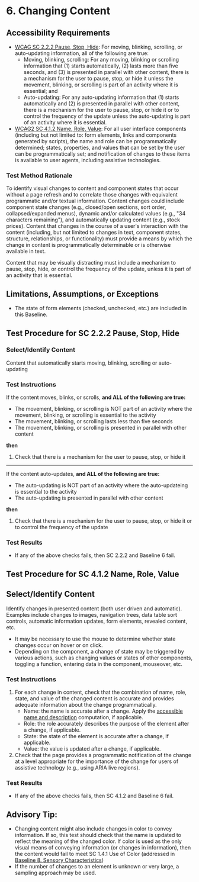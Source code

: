 # 6. Changing Content
## Accessibility Requirements
* [WCAG SC 2.2.2 Pause, Stop, Hide](https://www.w3.org/TR/UNDERSTANDING-WCAG20/time-limits-pause.html): For moving, blinking, scrolling, or auto-updating information, all of the following are true:
    * Moving, blinking, scrolling: For any moving, blinking or scrolling information that (1) starts automatically, (2) lasts more than five seconds, and (3) is presented in parallel with other content, there is a mechanism for the user to pause, stop, or hide it unless the movement, blinking, or scrolling is part of an activity where it is essential; and
    * Auto-updating: For any auto-updating information that (1) starts automatically and (2) is presented in parallel with other content, there is a mechanism for the user to pause, stop, or hide it or to control the frequency of the update unless the auto-updating is part of an activity where it is essential.
* [WCAG2 SC 4.1.2 Name, Role, Value](https://www.w3.org/TR/UNDERSTANDING-WCAG20/ensure-compat-rsv.html): For all user interface components (including but not limited to: form elements, links and components generated by scripts), the name and role can be programmatically determined; states, properties, and values that can be set by the user can be programmatically set; and notification of changes to these items is available to user agents, including assistive technologies.

### Test Method Rationale
To identify visual changes to content and component states that occur without a page refresh and to correlate those changes with equivalent programmatic and/or textual information. Content changes could include component state changes (e.g., closed/open sections, sort order, collapsed/expanded menus), dynamic and/or calculated values (e.g., "34 characters remaining"), and automatically updating content (e.g., stock prices). Content that changes in the course of a user's interaction with the content (including, but not limited to changes in text, component states, structure, relationships, or functionality) must provide a means by which the change in content is programmatically determinable or is otherwise available in text.

Content that may be visually distracting must include a mechanism to pause, stop, hide, or control the frequency of the update, unless it is part of an activity that is essential.

## Limitations, Assumptions, or Exceptions
* The state of form elements (checked, unchecked, etc.) are included in this Baseline.

## Test Procedure for SC 2.2.2 Pause, Stop, Hide
### Select/Identify Content
Content that automatically starts moving, blinking, scrolling or auto-updating

### Test Instructions
If the content moves, blinks, or scrolls, **and ALL of the following are true:**
* The movement, blinking, or scrolling is NOT part of an activity where the movement, blinking, or scrolling is essential to the activity
* The movement, blinking, or scrolling lasts less than five seconds
* The movement, blinking, or scrolling is presented in parallel with other content

**then**
1. Check that there is a mechanism for the user to pause, stop, or hide it 

-------------------------------------

If the content auto-updates, **and ALL of the following are true:**
* The auto-updating is NOT part of an activity where the auto-updateing is essential to the activity
* The auto-updating is presented in parallel with other content

**then**
1. Check that there is a mechanism for the user to pause, stop, or hide it or to control the frequency of the update

### Test Results
* If any of the above checks fails, then SC 2.2.2 and Baseline 6 fail.

## Test Procedure for SC 4.1.2 Name, Role, Value
## Select/Identify Content
Identify changes in presented content (both user driven and automatic). Examples include changes to images, navigation trees, data table sort controls, automatic information updates, form elements, revealed content, etc. 
* It may be necessary to use the mouse to determine whether state changes occur on hover or on click.
* Depending on the component, a change of state may be triggered by various actions, such as changing values or states of other components, toggling a function, entering data in the component, mouseover, etc.

### Test Instructions
1. For each change in content, check that the combination of name, role, state, and value of the changed content is accurate and provides adequate information about the change programmatically.
   * Name: the name is accurate after a change. Apply the [accessible name and description](https://www.w3.org/TR/html-aam-1.0/#accessible-name-and-description-computation) computation, if applicable.
   * Role: the role accurately describes the purpose of the element after a change, if applicable.
   * State: the state of the element is accurate after a change, if applicable.
   * Value: the value is updated after a change, if applicable.
1. Check that the page provides a programmatic notification of the change at a level appropriate for the importance of the change for users of assistive technology (e.g., using ARIA live regions).

### Test Results
* If any of the above checks fails, then SC 4.1.2 and Baseline 6 fail.

## Advisory Tip:
* Changing content might also include changes in color to convey information. If so, this test should check that the name is updated to reflect the meaning of the changed color. If color is used as the only visual means of conveying information (or changes in information), then the content would fail to meet SC 1.4.1 Use of Color (addressed in [Baseline 8. Sensory Characteristics](08Sensory.md))
* If the number of changes to an element is unknown or very large, a sampling approach may be used.
